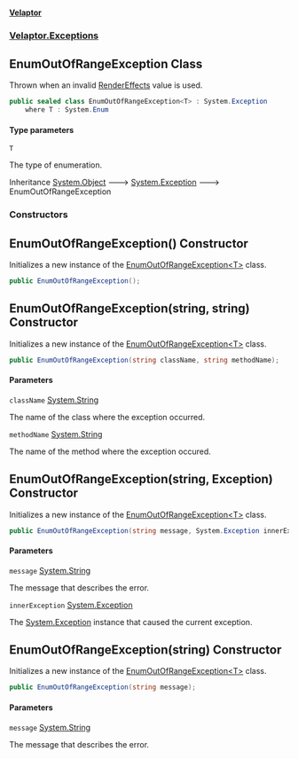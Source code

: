 #### [Velaptor](index.md 'index')
### [Velaptor.Exceptions](Velaptor.Exceptions.md 'Velaptor.Exceptions')

## EnumOutOfRangeException<T> Class

Thrown when an invalid [RenderEffects](Velaptor.Graphics.RenderEffects.md 'Velaptor.Graphics.RenderEffects') value is used.

```csharp
public sealed class EnumOutOfRangeException<T> : System.Exception
    where T : System.Enum
```
#### Type parameters

<a name='Velaptor.Exceptions.EnumOutOfRangeException_T_.T'></a>

`T`

The type of enumeration.

Inheritance [System.Object](https://docs.microsoft.com/en-us/dotnet/api/System.Object 'System.Object') &#129106; [System.Exception](https://docs.microsoft.com/en-us/dotnet/api/System.Exception 'System.Exception') &#129106; EnumOutOfRangeException<T>
### Constructors

<a name='Velaptor.Exceptions.EnumOutOfRangeException_T_.EnumOutOfRangeException()'></a>

## EnumOutOfRangeException() Constructor

Initializes a new instance of the [EnumOutOfRangeException&lt;T&gt;](Velaptor.Exceptions.EnumOutOfRangeException_T_.md 'Velaptor.Exceptions.EnumOutOfRangeException<T>') class.

```csharp
public EnumOutOfRangeException();
```

<a name='Velaptor.Exceptions.EnumOutOfRangeException_T_.EnumOutOfRangeException(string,string)'></a>

## EnumOutOfRangeException(string, string) Constructor

Initializes a new instance of the [EnumOutOfRangeException&lt;T&gt;](Velaptor.Exceptions.EnumOutOfRangeException_T_.md 'Velaptor.Exceptions.EnumOutOfRangeException<T>') class.

```csharp
public EnumOutOfRangeException(string className, string methodName);
```
#### Parameters

<a name='Velaptor.Exceptions.EnumOutOfRangeException_T_.EnumOutOfRangeException(string,string).className'></a>

`className` [System.String](https://docs.microsoft.com/en-us/dotnet/api/System.String 'System.String')

The name of the class where the exception occurred.

<a name='Velaptor.Exceptions.EnumOutOfRangeException_T_.EnumOutOfRangeException(string,string).methodName'></a>

`methodName` [System.String](https://docs.microsoft.com/en-us/dotnet/api/System.String 'System.String')

The name of the method where the exception occured.

<a name='Velaptor.Exceptions.EnumOutOfRangeException_T_.EnumOutOfRangeException(string,System.Exception)'></a>

## EnumOutOfRangeException(string, Exception) Constructor

Initializes a new instance of the [EnumOutOfRangeException&lt;T&gt;](Velaptor.Exceptions.EnumOutOfRangeException_T_.md 'Velaptor.Exceptions.EnumOutOfRangeException<T>') class.

```csharp
public EnumOutOfRangeException(string message, System.Exception innerException);
```
#### Parameters

<a name='Velaptor.Exceptions.EnumOutOfRangeException_T_.EnumOutOfRangeException(string,System.Exception).message'></a>

`message` [System.String](https://docs.microsoft.com/en-us/dotnet/api/System.String 'System.String')

The message that describes the error.

<a name='Velaptor.Exceptions.EnumOutOfRangeException_T_.EnumOutOfRangeException(string,System.Exception).innerException'></a>

`innerException` [System.Exception](https://docs.microsoft.com/en-us/dotnet/api/System.Exception 'System.Exception')

The [System.Exception](https://docs.microsoft.com/en-us/dotnet/api/System.Exception 'System.Exception') instance that caused the current exception.

<a name='Velaptor.Exceptions.EnumOutOfRangeException_T_.EnumOutOfRangeException(string)'></a>

## EnumOutOfRangeException(string) Constructor

Initializes a new instance of the [EnumOutOfRangeException&lt;T&gt;](Velaptor.Exceptions.EnumOutOfRangeException_T_.md 'Velaptor.Exceptions.EnumOutOfRangeException<T>') class.

```csharp
public EnumOutOfRangeException(string message);
```
#### Parameters

<a name='Velaptor.Exceptions.EnumOutOfRangeException_T_.EnumOutOfRangeException(string).message'></a>

`message` [System.String](https://docs.microsoft.com/en-us/dotnet/api/System.String 'System.String')

The message that describes the error.